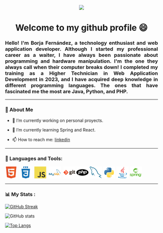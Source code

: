 <div id="header" align="center">
    <img src="https://media.tenor.com/tKYbGz3wNCAAAAAi/catscafe-penguin.gif" width="200">
    <h1 align="center">Welcome to my github profile 😄 </h1>
    <h3 align="justify">
        Hello! I'm Borja Fernández, a technology enthusiast and web application developer. Although I started my professional career as a waiter, I have always been passionate about programming and hardware manipulation. I'm the one they always call when their computer breaks down!
        I completed my training as a Higher Technician in Web Application Development in 2023, and I have acquired deep knowledge in different programming languages. The ones that have fascinated me the most are Java, Python, and PHP. 
    </h3>
</div>

---

### 👾 About Me 
 

- 🔭 I’m currently working on personal proyects.

- 🌱 I’m currently learning Spring and React.

- 📫 How to reach me: [linkedin](https://www.linkedin.com/in/borjafg/)

---


<div align="left">
    <h3>🔨 Languages and Tools:</h3>
    <div id="tech">
        <img src="https://github.com/devicons/devicon/blob/master/icons/html5/html5-original.svg" title="HTML5" alt="HTML" width="40" height="40"/>&nbsp;
        <img src="https://github.com/devicons/devicon/blob/master/icons/css3/css3-plain-wordmark.svg"  title="CSS3" alt="CSS" width="40" height="40"/>&nbsp;
        <img src="https://github.com/devicons/devicon/blob/master/icons/javascript/javascript-original.svg" title="JavaScript" alt="JavaScript" width="40" height="40"/>&nbsp;
        <img src="https://github.com/devicons/devicon/blob/master/icons/mysql/mysql-original-wordmark.svg" title="MySQL"  alt="MySQL" width="40" height="40"/>&nbsp;
        <img src="https://github.com/devicons/devicon/blob/master/icons/git/git-original-wordmark.svg" title="Git" **alt="Git" width="40" height="40"/>
        <img src="https://github.com/devicons/devicon/blob/master/icons/php/php-plain.svg" title="php" **alt="php" width="40" height="40"/>
        <img src="https://github.com/devicons/devicon/blob/master/icons/mysql/mysql-plain.svg" title="mysql" **alt="mysql" width="40" height="40"/>
        <img src="https://github.com/devicons/devicon/blob/master/icons/python/python-original.svg" title="Python" **alt="Python" width="40" height="40"/>        
        <img src="https://github.com/devicons/devicon/blob/master/icons/java/java-original.svg" title="Java" **alt="Java" width="40" height="40"/>
        <img src="https://github.com/devicons/devicon/blob/master/icons/spring/spring-original-wordmark.svg" title="Spring" **alt="Spring" width="40" height="40"/>
    </div>
</div>

---

### 📊 My Stats :

[![GitHub Streak](http://github-readme-streak-stats.herokuapp.com?user=BarmanDev&theme=tokyonight)](https://git.io/streak-stats)

![GitHub stats](https://github-readme-stats.vercel.app/api?username=BarmanDev&show_icons=true&theme=tokyonight)

[![Top Langs](https://github-readme-stats.vercel.app/api/top-langs/?username=BarmanDev&theme=tokyonight)](https://github.com/anuraghazra/github-readme-stats)

